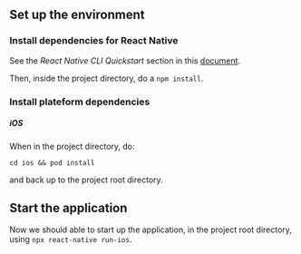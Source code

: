 ## Set up the environment

### Install dependencies for React Native

See the *React Native CLI Quickstart* section in this [document](https://reactnative.dev/docs/environment-setup/#Installing-dependencies).

Then, inside the project directory, do a `npm install`.

### Install plateform dependencies 

##### iOS

When in the project directory, do:

```shell
cd ios && pod install
```

and back up to the project root directory.

## Start the application

Now we should able to start up the application, in the project root directory, using `npx react-native run-ios`.

